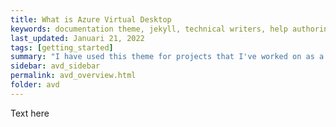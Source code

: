 ```yaml
---
title: What is Azure Virtual Desktop
keywords: documentation theme, jekyll, technical writers, help authoring tools, hat replacements
last_updated: Januari 21, 2022
tags: [getting_started]
summary: "I have used this theme for projects that I've worked on as a professional technical writer."
sidebar: avd_sidebar
permalink: avd_overview.html
folder: avd
---
```


Text here 
